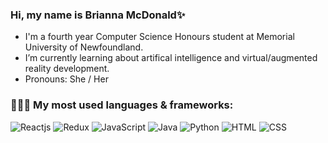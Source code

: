 ### Hi, my name is Brianna McDonald✨

- I'm a fourth year Computer Science Honours student at Memorial University of Newfoundland.  
- I’m currently learning about artifical intelligence and virtual/augmented reality development.
- Pronouns: She / Her

### 👩🏻‍💻 My most used languages & frameworks:

![Reactjs](https://img.shields.io/badge/-Python-red) ![Redux](https://img.shields.io/badge/-JavaScript-orange) ![JavaScript](https://img.shields.io/badge/-C++-yellow) ![Java](https://img.shields.io/badge/-Java-brightgreen) ![Python](https://img.shields.io/badge/-Unity-blue) ![HTML](https://img.shields.io/badge/-Reactjs-blueviolet) ![CSS](https://img.shields.io/badge/-Nodejs-ff69b4)



<!--
**briannamcdonald/briannamcdonald** is a ✨ _special_ ✨ repository because its `README.md` (this file) appears on your GitHub profile.

Here are some ideas to get you started:

- 🔭 I’m currently working on ...
- 🌱 I’m currently learning ...
- 👯 I’m looking to collaborate on ...
- 🤔 I’m looking for help with ...
- 💬 Ask me about ...
- 📫 How to reach me: ...
- 😄 Pronouns: ...
- ⚡ Fun fact: ...
-->
